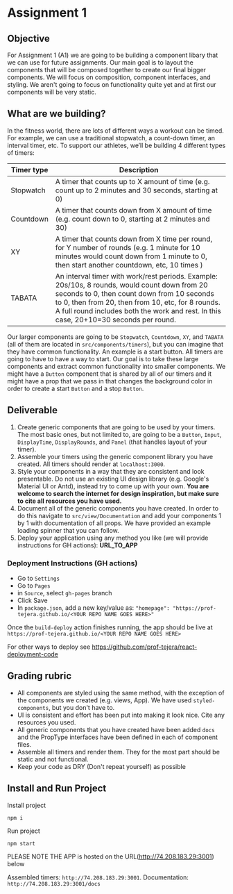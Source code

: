 # Assignment 1

## Objective

For Assignment 1 (A1) we are going to be building a component libary that we can use for future assignments. Our main goal is to layout the components that will be composed together to create our final bigger components. We will focus on composition, component interfaces, and styling. We aren't going to focus on functionality quite yet and at first our components will be very static.

## What are we building?

In the fitness world, there are lots of different ways a workout can be timed. For example, we can use a traditional stopwatch, a count-down timer, an interval timer, etc. To support our athletes, we’ll be building 4 different types of timers:

| Timer type | Description                                                                                                                                                                                                                                                                               |
| ---------- | ----------------------------------------------------------------------------------------------------------------------------------------------------------------------------------------------------------------------------------------------------------------------------------------- |
| Stopwatch  | A timer that counts up to X amount of time (e.g. count up to 2 minutes and 30 seconds, starting at 0)                                                                                                                                                                                     |
| Countdown  | A timer that counts down from X amount of time (e.g. count down to 0, starting at 2 minutes and 30)                                                                                                                                                                                       |
| XY         | A timer that counts down from X time per round, for Y number of rounds (e.g. 1 minute for 10 minutes would count down from 1 minute to 0, then start another countdown, etc, 10 times )                                                                                                   |
| TABATA     | An interval timer with work/rest periods. Example: 20s/10s, 8 rounds, would count down from 20 seconds to 0, then count down from 10 seconds to 0, then from 20, then from 10, etc, for 8 rounds. A full round includes both the work and rest. In this case, 20+10=30 seconds per round. |

Our larger components are going to be `Stopwatch`, `Countdown`, `XY`, and `TABATA` (all of them are located in `src/components/timers`), but you can imagine that they have common functionality. An example is a start button. All timers are going to have to have a way to start. Our goal is to take these large components and extract common functionality into smaller components. We might have a `Button` component that is shared by all of our timers and it might have a prop that we pass in that changes the background color in order to create a start `Button` and a stop `Button`.

## Deliverable

1. Create generic components that are going to be used by your timers. The most basic ones, but not limited to, are going to be a `Button`, `Input`, `DisplayTime`, `DisplayRounds`, and `Panel` (that handles layout of your timer).
2. Assemble your timers using the generic component library you have created. All timers should render at `localhost:3000`.
3. Style your components in a way that they are consistent and look presentable. Do not use an existing UI design library (e.g. Google's Material UI or Antd), instead try to come up with your own. **You are welcome to search the internet for design inspiration, but make sure to cite all resources you have used.**
4. Document all of the generic components you have created. In order to do this navigate to `src/view/Documentation` and add your components 1 by 1 with documentation of all props. We have provided an example loading spinner that you can follow.
5. Deploy your application using any method you like (we will provide instructions for GH actions): **URL_TO_APP**

### Deployment Instructions (GH actions)

- Go to `Settings`
- Go to `Pages`
- in `Source`, select `gh-pages` branch
- Click Save
- In `package.json`, add a new key/value as: `"homepage": "https://prof-tejera.github.io/<YOUR REPO NAME GOES HERE>"`

Once the `build-deploy` action finishes running, the app should be live
at `https://prof-tejera.github.io/<YOUR REPO NAME GOES HERE>`

For other ways to deploy see https://github.com/prof-tejera/react-deployment-code

## Grading rubric

- All components are styled using the same method, with the exception of the components we created (e.g. views, App). We have used `styled-components`, but you don't have to.
- UI is consistent and effort has been put into making it look nice. Cite any resources you used.
- All generic components that you have created have been added `docs` and the PropType interfaces have been defined in each of component files.
- Assemble all timers and render them. They for the most part should be static and not functional.
- Keep your code as DRY (Don't repeat yourself) as possible

## Install and Run Project

Install project

```
npm i
```

Run project

```
npm start
```
PLEASE NOTE THE APP is hosted on the URL(http://74.208.183.29:3001) below

Assembled timers: `http://74.208.183.29:3001`. Documentation: `http://74.208.183.29:3001/docs`
